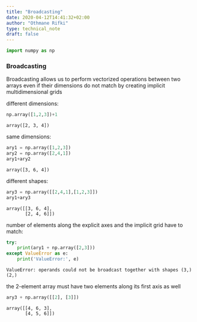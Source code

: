 ```yaml
---
title: "Broadcasting"
date: 2020-04-12T14:41:32+02:00
author: "Othmane Rifki"
type: technical_note
draft: false
---
```


```python
import numpy as np
```

### Broadcasting
Broadcasting allows us to perform vectorized operations between two arrays even if their dimensions do not match by creating implicit multidimensional grids

different dimensions:



```python
np.array([1,2,3])+1
```




    array([2, 3, 4])



same dimensions:


```python
ary1 = np.array([1,2,3])
ary2 = np.array([2,4,1])
ary1+ary2
```




    array([3, 6, 4])



different shapes:


```python
ary3 = np.array([[2,4,1],[1,2,3]])
ary1+ary3
```




    array([[3, 6, 4],
           [2, 4, 6]])



number of elements along the explicit axes and the implicit grid have to match:


```python
try:
    print(ary1 + np.array([2,3]))
except ValueError as e:
    print('ValueError:', e)
```

    ValueError: operands could not be broadcast together with shapes (3,) (2,) 


the 2-element array must have two elements along its first axis as well


```python
ary3 + np.array([[2], [3]])
```




    array([[4, 6, 3],
           [4, 5, 6]])


